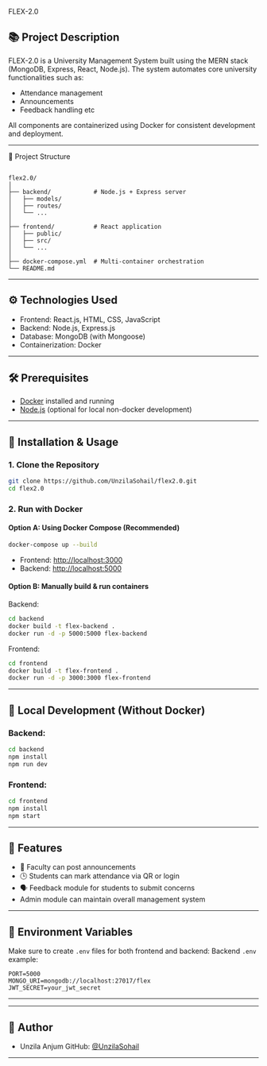 
 FLEX-2.0

## 📚 Project Description
FLEX-2.0 is a University Management System built using the MERN stack (MongoDB, Express, React, Node.js). The system automates core university functionalities such as:
- Attendance management
- Announcements
- Feedback handling
etc

All components are containerized using Docker for consistent development and deployment.

---

 📁 Project Structure

```

flex2.0/
│
├── backend/            # Node.js + Express server
│   ├── models/
│   ├── routes/
│   └── ...
│
├── frontend/           # React application
│   ├── public/
│   ├── src/
│   └── ...
│
├── docker-compose.yml  # Multi-container orchestration
└── README.md

````

---

## ⚙️ Technologies Used

- Frontend: React.js, HTML, CSS, JavaScript
- Backend: Node.js, Express.js
- Database: MongoDB (with Mongoose)
- Containerization: Docker

---

## 🛠️ Prerequisites

- [Docker](https://www.docker.com/products/docker-desktop) installed and running
- [Node.js](https://nodejs.org/en/download) (optional for local non-docker development)

---

## 🚀 Installation & Usage

### 1. Clone the Repository
```bash
git clone https://github.com/UnzilaSohail/flex2.0.git
cd flex2.0
````

### 2. Run with Docker

#### Option A: Using Docker Compose (Recommended)

```bash
docker-compose up --build
```

* Frontend: [http://localhost:3000](http://localhost:3000)
* Backend: [http://localhost:5000](http://localhost:5000)

#### Option B: Manually build & run containers

Backend:

```bash
cd backend
docker build -t flex-backend .
docker run -d -p 5000:5000 flex-backend
```

Frontend:

```bash
cd frontend
docker build -t flex-frontend .
docker run -d -p 3000:3000 flex-frontend
```

---

## 🧪 Local Development (Without Docker)

### Backend:

```bash
cd backend
npm install
npm run dev
```

### Frontend:

```bash
cd frontend
npm install
npm start
```

---

## 📝 Features

* 📌 Faculty can post announcements
* 🕒 Students can mark attendance via QR or login
* 🗣️ Feedback module for students to submit concerns
*  Admin module can maintain overall management system
---

## 📂 Environment Variables

Make sure to create `.env` files for both frontend and backend:
Backend `.env` example:

```
PORT=5000
MONGO_URI=mongodb://localhost:27017/flex
JWT_SECRET=your_jwt_secret
```

---


---

## 👤 Author

* Unzila Anjum
  GitHub: [@UnzilaSohail](https://github.com/UnzilaSohail)

---


